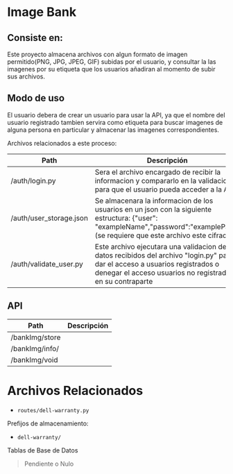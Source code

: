 # Image Bank
## Consiste en:

Este proyecto almacena archivos con algun formato de imagen permitido(PNG, JPG, JPEG, GIF) subidas por el usuario, y consultar la las imagenes por su etiqueta que los usuarios añadiran al momento de subir sus archivos.

## Modo de uso

El usuario debera de crear un usuario para usar la API, ya que el nombre del usuario registrado tambien servira como etiqueta para buscar imagenes de alguna persona en particular y almacenar las imagenes correspondientes.

Archivos relacionados a este proceso:

| Path                    | Descripción                                         |
| ----------------------- | --------------------------------------------------- |
| /auth/login.py          | Sera el archivo encargado de recibir la informacion y compararlo en la validacion para que el usuario pueda acceder a la API                           |
| /auth/user_storage.json | Se almacenara la informacion de los usuarios en un json con la siguiente estructura: {"user": "exampleName","password":"examplePass" (se requiere que este archivo este cifrado.)    |
| /auth/validate_user.py  | Este archivo ejecutara una validacion de los datos recibidos del archivo "login.py" para dar el acceso a usuarios registrados o denegar el acceso usuarios no registrados en su contraparte |

## API

| Path                  | Descripción |
| --------------------- | ----------- |
| /bankImg/store           |             |
| /bankImg/info/<id>       |             |
| /bankImg/void            |             |


# Archivos Relacionados

 - `routes/dell-warranty.py`

Prefijos de almacenamiento:

 - `dell-warranty/`

Tablas de Base de Datos

> Pendiente o Nulo
